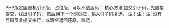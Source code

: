 PHP版定胆随机引子版，占位版，可以不选胆码：
核心方法,提交引子码，先直接提交，找出引子码，
然后用下一个网页框，输入引子码复选，
注！注！注!
没有号码反复提交执行，或清空返回还原，重选，



